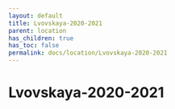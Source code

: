 ```yaml
---
layout: default
title: Lvovskaya-2020-2021
parent: location
has_children: true
has_toc: false
permalink: docs/location/Lvovskaya-2020-2021
---
```


# Lvovskaya-2020-2021